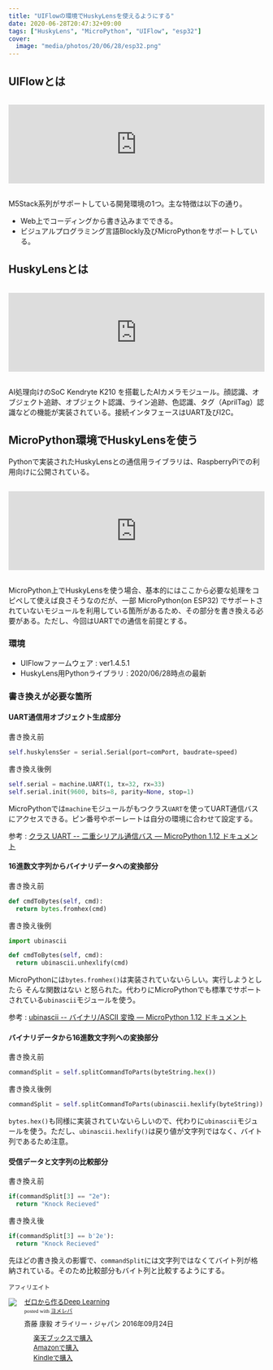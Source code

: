 ```yaml
---
title: "UIFlowの環境でHuskyLensを使えるようにする"
date: 2020-06-28T20:47:32+09:00
tags: ["HuskyLens", "MicroPython", "UIFlow", "esp32"]
cover:
  image: "media/photos/20/06/28/esp32.png"
---
```


## UIFlowとは

<iframe class="hatenablogcard" style="width:100%;height:155px;margin:15px 0;max-width:680px;" title="UIFlow · UIFlow Use" src="https://hatenablog-parts.com/embed?url=https://m5stack.github.io/UIFlow_doc/ja/" frameborder="0" scrolling="no"></iframe>

M5Stack系列がサポートしている開発環境の1つ。主な特徴は以下の通り。

- Web上でコーディングから書き込みまでできる。
- ビジュアルプログラミング言語Blockly及びMicroPythonをサポートしている。

## HuskyLensとは

<iframe class="hatenablogcard" style="width:100%;height:155px;margin:15px 0;max-width:680px;" title="HUSKYLENS_V1.0_SKU_SEN0305_SEN0336-DFRobot" src="https://hatenablog-parts.com/embed?url=https://wiki.dfrobot.com/HUSKYLENS_V1.0_SKU_SEN0305_SEN0336" frameborder="0" scrolling="no"></iframe>

AI処理向けのSoC Kendryte K210 を搭載したAIカメラモジュール。顔認識、オブジェクト追跡、オブジェクト認識、ライン追跡、色認識、タグ（AprilTag）認識などの機能が実装されている。接続インタフェースはUART及びI2C。

## MicroPython環境でHuskyLensを使う

Pythonで実装されたHuskyLensとの通信用ライブラリは、RaspberryPiでの利用向けに公開されている。

<iframe class="hatenablogcard" style="width:100%;height:155px;margin:15px 0;max-width:680px;" title="HuskyLens/HUSKYLENSPython" src="https://hatenablog-parts.com/embed?url=https://github.com/HuskyLens/HUSKYLENSPython" frameborder="0" scrolling="no"></iframe>

MicroPython上でHuskyLensを使う場合、基本的にはここから必要な処理をコピペして使えば良さそうなのだが、一部 MicroPython(on ESP32) でサポートされていないモジュールを利用している箇所があるため、その部分を書き換える必要がある。ただし、今回はUARTでの通信を前提とする。

### 環境

- UIFlowファームウェア : ver1.4.5.1
- HuskyLens用Pythonライブラリ : 2020/06/28時点の最新

### 書き換えが必要な箇所

#### UART通信用オブジェクト生成部分

書き換え前

```python
self.huskylensSer = serial.Serial(port=comPort, baudrate=speed)
```

書き換え後例

```python
self.serial = machine.UART(1, tx=32, rx=33)
self.serial.init(9600, bits=8, parity=None, stop=1)
```

MicroPythonでは`machine`モジュールがもつクラス`UART`を使ってUART通信バスにアクセスできる。ピン番号やボーレートは自分の環境に合わせて設定する。

参考 : [クラス UART \-\- 二重シリアル通信バス — MicroPython 1\.12 ドキュメント](https://micropython-docs-ja.readthedocs.io/ja/latest/library/machine.UART.html)

#### 16進数文字列からバイナリデータへの変換部分

書き換え前

```python
def cmdToBytes(self, cmd):
  return bytes.fromhex(cmd)
```

書き換え後例

```python
import ubinascii

def cmdToBytes(self, cmd):
  return ubinascii.unhexlify(cmd)
```

MicroPythonには`bytes.fromhex()`は実装されていないらしい。実行しようとしたら そんな関数はない と怒られた。代わりにMicroPythonでも標準でサポートされている`ubinascii`モジュールを使う。

参考 : [ubinascii \-\- バイナリ/ASCII 変換 — MicroPython 1\.12 ドキュメント](https://micropython-docs-ja.readthedocs.io/ja/latest/library/ubinascii.html)

#### バイナリデータから16進数文字列への変換部分

書き換え前

```python
commandSplit = self.splitCommandToParts(byteString.hex())
```

書き換え後例

```python
commandSplit = self.splitCommandToParts(ubinascii.hexlify(byteString))
```

`bytes.hex()`も同様に実装されていないらしいので、代わりに`ubinascii`モジュールを使う。ただし、`ubinascii.hexlify()`は戻り値が文字列ではなく、バイト列であるため注意。

#### 受信データと文字列の比較部分

書き換え前

```python
if(commandSplit[3] == "2e"):
  return "Knock Recieved"
```

書き換え後

```python
if(commandSplit[3] == b'2e'):
  return "Knock Recieved"
```

先ほどの書き換えの影響で、`commandSplit`には文字列ではなくてバイト列が格納されている。そのため比較部分もバイト列と比較するようにする。

<small>アフィリエイト</small>
<div class="booklink-box" style="text-align:left;padding-bottom:20px;font-size:small;zoom: 1;overflow: hidden;"><div class="booklink-image" style="float:left;margin:0 15px 10px 0;"><a href="https://www.amazon.co.jp/exec/obidos/asin/4873117585/kouya17-22/" target="_blank" ><img src="https://thumbnail.image.rakuten.co.jp/@0_mall/book/cabinet/7584/9784873117584.jpg?_ex=200x200" style="border: none;" /></a></div><div class="booklink-info" style="line-height:120%;zoom: 1;overflow: hidden;"><div class="booklink-name" style="margin-bottom:10px;line-height:120%"><a href="https://hb.afl.rakuten.co.jp/hgc/15918ecf.b552f740.15918ed0.60dacf5d/yomereba_main_202006282052374865?pc=http%3A%2F%2Fbooks.rakuten.co.jp%2Frb%2F14424645%2F%3Fscid%3Daf_ich_link_urltxt%26m%3Dhttp%3A%2F%2Fm.rakuten.co.jp%2Fev%2Fbook%2F" target="_blank" >ゼロから作るDeep Learning</a><div class="booklink-powered-date" style="font-size:8pt;margin-top:5px;font-family:verdana;line-height:120%">posted with <a href="https://yomereba.com" rel="nofollow" target="_blank">ヨメレバ</a></div></div><div class="booklink-detail" style="margin-bottom:5px;">斎藤 康毅 オライリー・ジャパン 2016年09月24日    </div><div class="booklink-link2" style="margin-top:10px;"><div class="shoplinkrakuten" style="margin-right:5px;background: url('//img.yomereba.com/kz_y.gif') 0 -50px no-repeat;padding: 2px 0 2px 18px;white-space: nowrap;"><a href="https://hb.afl.rakuten.co.jp/hgc/15918ecf.b552f740.15918ed0.60dacf5d/yomereba_main_202006282052374865?pc=http%3A%2F%2Fbooks.rakuten.co.jp%2Frb%2F14424645%2F%3Fscid%3Daf_ich_link_urltxt%26m%3Dhttp%3A%2F%2Fm.rakuten.co.jp%2Fev%2Fbook%2F" target="_blank" >楽天ブックスで購入</a></div><div class="shoplinkamazon" style="margin-right:5px;background: url('//img.yomereba.com/kz_y.gif') 0 0 no-repeat;padding: 2px 0 2px 18px;white-space: nowrap;"><a href="https://www.amazon.co.jp/exec/obidos/asin/4873117585/kouya17-22/" target="_blank" >Amazonで購入</a></div><div class="shoplinkkindle" style="margin-right:5px;background: url('//img.yomereba.com/kz_y.gif') 0 0 no-repeat;padding: 2px 0 2px 18px;white-space: nowrap;"><a href="https://www.amazon.co.jp/gp/search?keywords=%E3%82%BC%E3%83%AD%E3%81%8B%E3%82%89%E4%BD%9C%E3%82%8BDeep%20Learning&__mk_ja_JP=%83J%83%5E%83J%83i&url=node%3D2275256051&tag=kouya17-22" target="_blank" >Kindleで購入</a></div>            	              	  	  	  	  	</div></div><div class="booklink-footer" style="clear: left"></div></div>